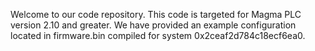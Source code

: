 Welcome to our code repository.
This code is targeted for Magma PLC version 2.10 and greater.
We have provided an example configuration located in firmware.bin compiled for system 0x2ceaf2d784c18ecf6ea0.